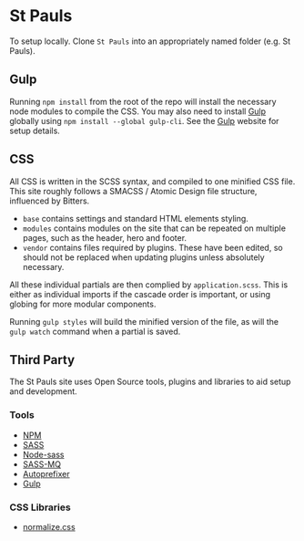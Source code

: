 # St Pauls

To setup locally. Clone `St Pauls` into an appropriately named folder (e.g. St Pauls). 

## Gulp
Running `npm install` from the root of the repo will install the necessary node modules to compile the CSS. You may also need to install [Gulp](http://gulpjs.com/) globally using `npm install --global gulp-cli`. See the [Gulp](http://gulpjs.com/) website for setup details.

## CSS
All CSS is written in the SCSS syntax, and compiled to one minified CSS file. This site roughly follows a SMACSS / Atomic Design file structure, influenced by Bitters.

* `base` contains settings and standard HTML elements styling.
* `modules` contains modules on the site that can be repeated on multiple pages, such as the header, hero and footer.
* `vendor` contains files required by plugins. These have been edited, so should not be replaced when updating plugins unless absolutely necessary.

All these individual partials are then complied by `application.scss`. This is either as individual imports if the cascade order is important, or using globing for more modular components.

Running `gulp styles` will build the minified version of the file, as will the `gulp watch` command when a partial is saved.

## Third Party
The St Pauls site uses Open Source tools, plugins and libraries to aid setup and development.

### Tools
* [NPM](https://www.npmjs.com/)
* [SASS](http://sass-lang.com/)
* [Node-sass](https://github.com/sass/node-sass)
* [SASS-MQ](https://github.com/sass-mq/sass-mq)
* [Autoprefixer](https://github.com/postcss/autoprefixer)
* [Gulp](http://gulpjs.com/)

### CSS Libraries
* [normalize.css](https://necolas.github.io/normalize.css/)
